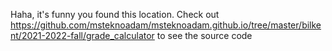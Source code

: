 Haha, it's funny you found this location. Check out https://github.com/msteknoadam/msteknoadam.github.io/tree/master/bilkent/2021-2022-fall/grade_calculator to see the source code
